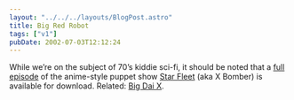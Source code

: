 ```yaml
---
layout: "../../../layouts/BlogPost.astro"
title: Big Red Robot
tags: ["v1"]
pubDate: 2002-07-03T12:12:24
---
```


While we&#8217;re on the subject of 70&#8217;s kiddie sci-fi, it should be noted that a [full episode][1] of the anime-style puppet show [Star Fleet][2] (aka X Bomber) is available for download. Related: [Big Dai X][3].

[1]: http://www.sfxb.co.uk/ivs/stftvideos.html "Star Fleet: Episode 4 (Windows Media)"
[2]: http://www.sfxb.co.uk/ "Star Fleet X Bomber homepage"
[3]: http://www.bigdaix.com/ "Big Dai X"
